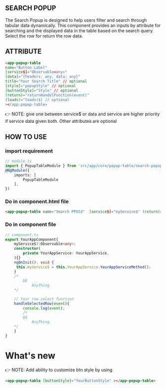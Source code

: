 ## SEARCH POPUP
The Search Popup is designed to help users filter and search through tabular data dynamically. This component provides an inputs by attribute for searching and  the displayed data in the table based on the search query. Select the row for return the row data.
## ATTRIBUTE
```html
<app-popup-table
name="Button Label"
[service$]="Observable<any>" 
[data]="{headers: any, data: any}"
title="Your Search Title" // optional
[style]="popupStyle" // optional
[buttonStyle]="Style" // optional
(return)="returnHandelFunction(event)"
(loads)="loads($) // optional
></app-popup-table>
```
:point_right: NOTE: give one between service$ or data and service are higher priority if service data given both. Other attributes are optional

## HOW TO USE
### import requirement
```ts
// module.ts
import { PopupTableModule } from 'src/app/core/popup-table/search-popup.module';
@NgModule({
    imports: [
        PopupTableModule
    ],
})
```
### Do in component.html file
```html
<app-popup-table name="Search PPOId"  [service$]="myService$" (return)="handleSelectedRow($event)"></app-popup-table>
```

### Do in component file
```ts
// component.ts
export YourAppComponent{
    myService$?:Observable<any>;
    constructor(
        private YourAppService: YourAppService,
    ){}
    ngOnInit(): void {
     this.myService$ = this.YourAppService.YourAppServiceMethod();
    }
    /*
        DO 
            AnyThing 
    */

    // Your row select function
    handleSelectedRow(event){
        console.log(event);
        /*
        DO 
            AnyThing 
    */
    }
}

```
# What's new
:point_right: NOTE: Add ability to customize btn style by using
```html 
<app-popup-table [buttonStyle]="YourButtonStyle" ></app-popup-table>
```
